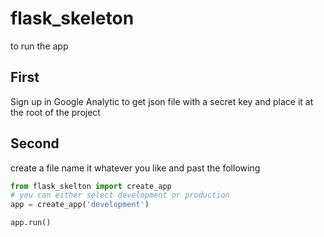 # flask_skeleton
to run the app 
## First
Sign up in Google Analytic to get json file with a secret key and place it at the root of the project 

## Second
create a file name it whatever you like and past the following 
```python
from flask_skelton import create_app
# you can either select development or production
app = create_app('development')

app.run()
```

